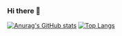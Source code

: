 ### Hi there 👋

<!--
**GouDan888/GouDan888** is a ✨ _special_ ✨ repository because its `README.md` (this file) appears on your GitHub profile.

Here are some ideas to get you started:

- 🔭 I’m currently working on ...
- 🌱 I’m currently learning ...
- 👯 I’m looking to collaborate on ...
- 🤔 I’m looking for help with ...
- 💬 Ask me about ...
- 📫 How to reach me: ...
- 😄 Pronouns: ...
- ⚡ Fun fact: ...
-->
[![Anurag's GitHub stats](https://github-readme-stats.vercel.app/api?username=GouDan888)](https://github.com/anuraghazra/github-readme-stats)
[![Top Langs](https://github-readme-stats.vercel.app/api/top-langs/?username=GouDan888)](https://github.com/anuraghazra/github-readme-stats)

